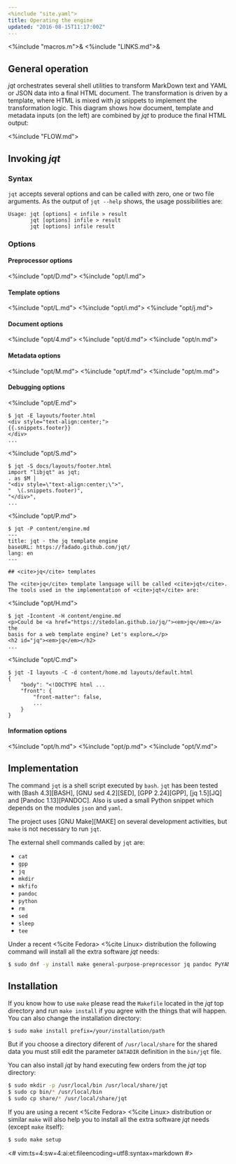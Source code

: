 ```yaml
---
<%include "site.yaml">
title: Operating the engine
updated: "2016-08-15T11:17:00Z"
---
```

<%include "macros.m">&
<%include "LINKS.md">&

## General operation

_jqt_ orchestrates several shell utilities to transform MarkDown text and
YAML or JSON data into a final HTML document. The transformation is driven by a template,
where HTML is mixed with _jq_ snippets to implement the transformation logic.
This diagram shows how document, template and metadata inputs (on the left) are combined by
_jqt_ to produce the final HTML output:

<%include "FLOW.md">

## Invoking _jqt_

### Syntax

`jqt` accepts several options and can be called with zero, one or two file
arguments.  As the output of `jqt --help` shows, the usage possibilities are:

```
Usage: jqt [options] < infile > result
       jqt [options] infile > result
       jqt [options] infile result
```

### Options

#### Preprocessor options

<%include "opt/D.md">
<%include "opt/I.md">

#### Template options

<%include "opt/L.md">
<%include "opt/i.md">
<%include "opt/j.md">

#### Document options

<%include "opt/4.md">
<%include "opt/d.md">
<%include "opt/n.md">

#### Metadata options

<%include "opt/M.md">
<%include "opt/f.md">
<%include "opt/m.md">

#### Debugging options

<%include "opt/E.md">

```
$ jqt -E layouts/footer.html 
<div style="text-align:center;">
{{.snippets.footer}}
</div>
...
```

<%include "opt/S.md">

```
$ jqt -S docs/layouts/footer.html 
import "libjqt" as jqt;
. as $M |
"<div style=\"text-align:center;\">",
"  \(.snippets.footer)",
"</div>",
...
```

<%include "opt/P.md">

```
$ jqt -P content/engine.md 
---
title: jqt · the jq template engine
baseURL: https://fadado.github.com/jqt/
lang: en
---

## <cite>jq</cite> templates

The <cite>jq</cite> template language will be called <cite>jqt</cite>.  
The tools used in the implementation of <cite>jqt</cite> are:
```

<%include "opt/H.md">

```
$ jqt -Icontent -H content/engine.md 
<p>Could be <a href="https://stedolan.github.io/jq/"><em>jq</em></a> the
basis for a web template engine? Let's explore…</p>
<h2 id="jq"><em>jq</em></h2>
...
```

<%include "opt/C.md">

```
$ jqt -I layouts -C -d content/home.md layouts/default.html 
{
    "body": "<!DOCTYPE html ...
    "front": {
        "front-matter": false,
        ...
    }
}
```

#### Information options

<%include "opt/h.md">
<%include "opt/p.md">
<%include "opt/V.md">

## Implementation

The command `jqt` is a shell script executed by `bash`.
`jqt` has been tested with [Bash 4.3][BASH], [GNU sed 4.2][SED], [GPP 2.24][GPP],
[jq 1.5][JQ] and [Pandoc 1.13][PANDOC]. Also is used a small Python snippet which depends
on the modules `json` and `yaml`.

The project uses [GNU Make][MAKE] on several development activities, but `make`
is not necessary to run `jqt`.

The external shell commands called by `jqt` are:

* `cat`
* `gpp`
* `jq`
* `mkdir`
* `mkfifo`
* `pandoc`
* `python`
* `rm`
* `sed`
* `sleep`
* `tee`

Under a recent <%cite Fedora> <%cite Linux> distribution the following command will install
all the extra software _jqt_ needs:

```zsh
$ sudo dnf -y install make general-purpose-preprocessor jq pandoc PyYAML
```

## Installation

If you know how to use `make` please read the `Makefile` located in the _jqt_
top directory and run `make install` if you agree with the things that will
happen. You can also change the installation directory:

```zsh
$ sudo make install prefix=/your/installation/path
```

But if you choose a directory diferent of `/usr/local/share` for the shared data
you must still edit the parameter `DATADIR` definition in the `bin/jqt` file.

You can also install _jqt_ by hand executing few orders from the _jqt_ top
directory:

```zsh
$ sudo mkdir -p /usr/local/bin /usr/local/share/jqt
$ sudo cp bin/* /usr/local/bin
$ sudo cp share/* /usr/local/share/jqt
```

If you are using a recent <%cite Fedora> <%cite Linux> distribution or similar
`make` will also help you to install all the extra software _jqt_ needs (except
`make` itself):

```zsh
$ sudo make setup
```

<#
vim:ts=4:sw=4:ai:et:fileencoding=utf8:syntax=markdown
#>
